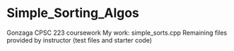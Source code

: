 # Simple_Sorting_Algos
Gonzaga CPSC 223 coursework
My work: simple_sorts.cpp
Remaining files provided by instructor (test files and starter code)

